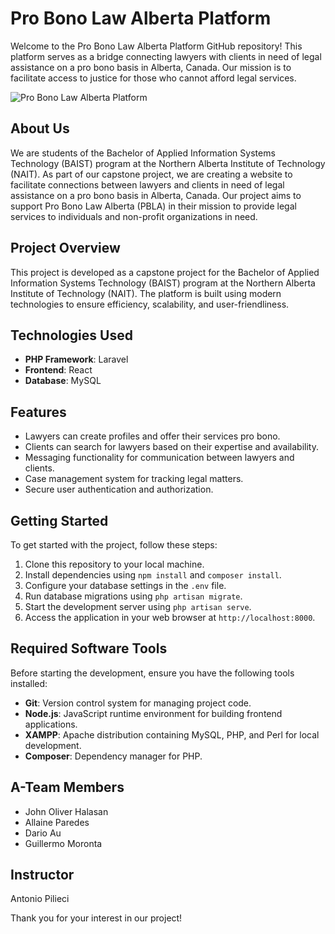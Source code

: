 # Pro Bono Law Alberta Platform

Welcome to the Pro Bono Law Alberta Platform GitHub repository! This platform serves as a bridge connecting lawyers with clients in need of legal assistance on a pro bono basis in Alberta, Canada. Our mission is to facilitate access to justice for those who cannot afford legal services.

![Pro Bono Law Alberta Platform](https://example.com/preview.png)

## About Us
We are students of the Bachelor of Applied Information Systems Technology (BAIST) program at the Northern Alberta Institute of Technology (NAIT). As part of our capstone project, we are creating a website to facilitate connections between lawyers and clients in need of legal assistance on a pro bono basis in Alberta, Canada. Our project aims to support Pro Bono Law Alberta (PBLA) in their mission to provide legal services to individuals and non-profit organizations in need.

## Project Overview
This project is developed as a capstone project for the Bachelor of Applied Information Systems Technology (BAIST) program at the Northern Alberta Institute of Technology (NAIT). The platform is built using modern technologies to ensure efficiency, scalability, and user-friendliness.

## Technologies Used
- **PHP Framework**: Laravel
- **Frontend**: React
- **Database**: MySQL

## Features
- Lawyers can create profiles and offer their services pro bono.
- Clients can search for lawyers based on their expertise and availability.
- Messaging functionality for communication between lawyers and clients.
- Case management system for tracking legal matters.
- Secure user authentication and authorization.

## Getting Started
To get started with the project, follow these steps:
1. Clone this repository to your local machine.
2. Install dependencies using `npm install` and `composer install`.
3. Configure your database settings in the `.env` file.
4. Run database migrations using `php artisan migrate`.
5. Start the development server using `php artisan serve`.
6. Access the application in your web browser at `http://localhost:8000`.

## Required Software Tools
Before starting the development, ensure you have the following tools installed:
- **Git**: Version control system for managing project code.
- **Node.js**: JavaScript runtime environment for building frontend applications.
- **XAMPP**: Apache distribution containing MySQL, PHP, and Perl for local development.
- **Composer**: Dependency manager for PHP.

## A-Team Members
- John Oliver Halasan
- Allaine Paredes
- Dario Au
- Guillermo Moronta

## Instructor
Antonio Pilieci



Thank you for your interest in our project!

